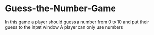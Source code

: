 # Guess-the-Number-Game

In this game a player should guess a number from 0 to 10 and put their guess to the input window
A player can only use numbers
